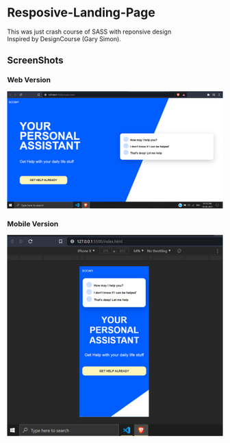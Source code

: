 # Resposive-Landing-Page
This was just crash course of SASS with reponsive design <br/>
Inspired by DesignCourse (Gary Simon). 

## ScreenShots

### Web Version <br/>
![Web Version](images/Web%20Layout.png)

### Mobile Version<br/>
![Mobile Version](images/Mobile%20Layout.png)
